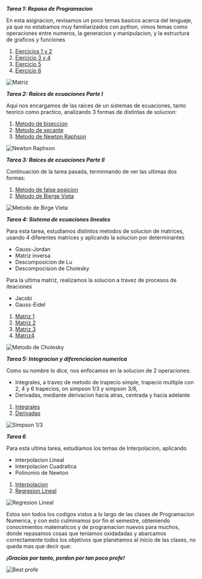 
  
***Tarea 1: Repaso de Programacion*** 

En esta asignacion, revisamos un poco temas basicos acerca del lenguaje, ya que 
no estabamos muy familiarizados con python, vimos temas como operaciones entre 
numeros, la generacion y manipulacion, y la estructura de graficos y funciones

   1. [Ejercicios 1 y 2](https://github.com/maquinadefuego09/proyecto/blob/main/Ejercicio%201%20y%202%2C%20Tarea%201.py)
   2. [Ejercicio 3 y 4](https://github.com/maquinadefuego09/proyecto/blob/main/Ejercicio%203%20y%204%2C%20Tarea%201.py)
   3. [Ejercicio 5](https://github.com/maquinadefuego09/proyecto/blob/main/Ejercicio%205%2C%20Tarea%201.py)
   4. [Ejercicio 6](https://github.com/maquinadefuego09/proyecto/blob/main/Ejercicio%206%2C%20Tarea%201.py)

![Matriz](https://www.profesor10demates.com/wp-content/uploads/2021/01/Determinante-de-una-matriz-4x4-ejercicios-resueltos.png)

***Tarea 2: Raices de ecuaciones Parte I***  

Aqui nos encargamos de las raices de un sistemas de ecuaciones, tanto teorico 
como practico, analizando 3 formas de distintas de solucion:

   1. [Metodo de biseccion](https://github.com/maquinadefuego09/proyecto/blob/main/Metododebiseccion.py)
   2. [Metodo de secante](https://github.com/maquinadefuego09/proyecto/blob/main/metododesecante.py)
   3. [Metodo de Newton Raphson](https://github.com/maquinadefuego09/proyecto/blob/main/newtonraphson.py)

![Newton Raphson](https://cdn.goconqr.com/uploads/media/image/10507969/desktop_3672d64c-302a-4b41-9032-31ee12030f4a.png)

***Tarea 3: Raices de ecuaciones Parte II*** 

Continuacion de la tarea pasada, terminnando de ver las ultimas dos formas:

   1. [Metodo de false posicion](https://github.com/maquinadefuego09/proyecto/blob/main/Falsa%20Posicion.py)
   2. [Metodo de Bierge Vieta](https://github.com/maquinadefuego09/proyecto/blob/main/MetodoBiergeVieta.py)

![Metodo de Birge Vieta](https://encrypted-tbn0.gstatic.com/images?q=tbn:ANd9GcR0HVvGJmiRAe76lIqK48Sd0Ym1cnrUxfVyaQ&s)

***Tarea 4: Sistema de ecuaciones lineales*** 

Para esta tarea, estudiamos distintos metodos de solucion de matrices, usando 4 diferentes 
matrices y aplicando la solucion por determinantes 
  - Gauss-Jordan
  - Matriz inversa
  - Descomposicion de Lu
  - Descompocision de Cholesky

Para la ultima matriz, realizamos la solucion a travez de procesos de iteaciones
  - Jacobi
  - Gauss-Eidel

   1. [Matriz 1](https://github.com/maquinadefuego09/proyecto/blob/main/Matriz%201.py)
   2. [Matriz 2](https://github.com/maquinadefuego09/proyecto/blob/main/Matriz%202.py)
   3. [Matriz 3](https://github.com/maquinadefuego09/proyecto/blob/main/Matriz%203.py)
   4. [Matriz4 ](https://github.com/maquinadefuego09/proyecto/blob/main/Matriz%204.py)

![Metodo de Cholesky](https://media.licdn.com/dms/image/v2/D4D12AQHnpQoVF2rgXQ/article-cover_image-shrink_720_1280/article-cover_image-shrink_720_1280/0/1656876001611?e=2147483647&v=beta&t=Ph-mXeBG9FjDjuqtlr1b87ZFc622gD20kR8WKHPtBVk)

***Tarea 5: Integracion y diferenciacion numerica*** 

Como su nombre lo dice, nos enfocamos en la solucion de 2 operaciones: 
  - Integrales, a travez de metodo de trapecio simple, trapecio 
multiple con 2, 4 y 6 trapecios, on simpson 1/3 y simpson 3/8,
  - Derivadas, mediante derivacion hacia atras, centrada y hacia adelante

   1. [Integrales](https://github.com/maquinadefuego09/proyecto/blob/main/Integrales%20Final%201.py)
   2. [Derivadas](https://github.com/maquinadefuego09/proyecto/blob/main/Derivadas%20final%201.py)

![Simpson 1/3](https://encrypted-tbn0.gstatic.com/images?q=tbn:ANd9GcQpO33Mx9ArVY6d3tTOwtB-zEUUyTDLyx_aRw&s)

***Tarea 6*** 

Para esta ultima tarea, estudiamos los temas de Interpolacion, aplicando
  - Interpolacion Lineal
  - Interpolacion Cuadratica
  - Polinomio de Newton

   1. [Interpolacion](https://github.com/maquinadefuego09/proyecto/blob/main/Regresion%20Lineal.py)
   2. [Regresion Lineal](https://github.com/maquinadefuego09/proyecto/blob/main/Regresion%20Lineal.py)

![Regresion Lineal](https://belver.clavijero.edu.mx/cursos/nme/semestre5/probyest_1/s4/contenidos/t2p3f01.png)

Estos son todos los codigos vistos a lo largo de las clases de Programacion Numerica, y con 
esto culminamos por fin el semestre, obteniendo conocimientos matematicos y de programacion 
nuevos para muchos, donde repasamos cosas que teniamos oxidadadas y abarcamos correctamente
todos los objetivos que planetamos al inicio de las clases, no queda mas que decir que:

***¡Gracias por tanto, perdon por tan poco profe!***

![Best profe](https://i.ytimg.com/vi/X2Osytcx8qA/sddefault.jpg)



